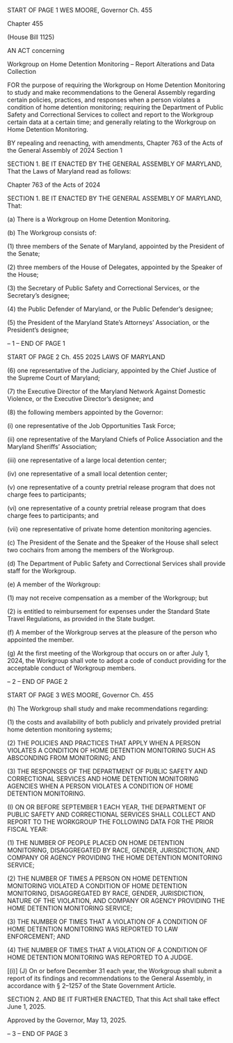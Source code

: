 START OF PAGE 1
WES MOORE, Governor Ch. 455

Chapter 455

(House Bill 1125)

AN ACT concerning

Workgroup on Home Detention Monitoring – Report Alterations and Data
Collection

FOR the purpose of requiring the Workgroup on Home Detention Monitoring to study and
make recommendations to the General Assembly regarding certain policies,
practices, and responses when a person violates a condition of home detention
monitoring; requiring the Department of Public Safety and Correctional Services to
collect and report to the Workgroup certain data at a certain time; and generally
relating to the Workgroup on Home Detention Monitoring.

BY repealing and reenacting, with amendments,
Chapter 763 of the Acts of the General Assembly of 2024
Section 1

SECTION 1. BE IT ENACTED BY THE GENERAL ASSEMBLY OF MARYLAND,
That the Laws of Maryland read as follows:

Chapter 763 of the Acts of 2024

SECTION 1. BE IT ENACTED BY THE GENERAL ASSEMBLY OF MARYLAND,
That:

(a) There is a Workgroup on Home Detention Monitoring.

(b) The Workgroup consists of:

(1) three members of the Senate of Maryland, appointed by the President
of the Senate;

(2) three members of the House of Delegates, appointed by the Speaker of
the House;

(3) the Secretary of Public Safety and Correctional Services, or the
Secretary’s designee;

(4) the Public Defender of Maryland, or the Public Defender’s designee;

(5) the President of the Maryland State’s Attorneys’ Association, or the
President’s designee;

– 1 –
END OF PAGE 1

START OF PAGE 2
Ch. 455 2025 LAWS OF MARYLAND

(6) one representative of the Judiciary, appointed by the Chief Justice of
the Supreme Court of Maryland;

(7) the Executive Director of the Maryland Network Against Domestic
Violence, or the Executive Director’s designee; and

(8) the following members appointed by the Governor:

(i) one representative of the Job Opportunities Task Force;

(ii) one representative of the Maryland Chiefs of Police Association
and the Maryland Sheriffs’ Association;

(iii) one representative of a large local detention center;

(iv) one representative of a small local detention center;

(v) one representative of a county pretrial release program that does
not charge fees to participants;

(vi) one representative of a county pretrial release program that does
charge fees to participants; and

(vii) one representative of private home detention monitoring
agencies.

(c) The President of the Senate and the Speaker of the House shall select two
cochairs from among the members of the Workgroup.

(d) The Department of Public Safety and Correctional Services shall provide staff
for the Workgroup.

(e) A member of the Workgroup:

(1) may not receive compensation as a member of the Workgroup; but

(2) is entitled to reimbursement for expenses under the Standard State
Travel Regulations, as provided in the State budget.

(f) A member of the Workgroup serves at the pleasure of the person who
appointed the member.

(g) At the first meeting of the Workgroup that occurs on or after July 1, 2024, the
Workgroup shall vote to adopt a code of conduct providing for the acceptable conduct of
Workgroup members.

– 2 –
END OF PAGE 2

START OF PAGE 3
WES MOORE, Governor Ch. 455

(h) The Workgroup shall study and make recommendations regarding:

(1) the costs and availability of both publicly and privately provided
pretrial home detention monitoring systems;

(2) THE POLICIES AND PRACTICES THAT APPLY WHEN A PERSON
VIOLATES A CONDITION OF HOME DETENTION MONITORING SUCH AS ABSCONDING
FROM MONITORING; AND

(3) THE RESPONSES OF THE DEPARTMENT OF PUBLIC SAFETY AND
CORRECTIONAL SERVICES AND HOME DETENTION MONITORING AGENCIES WHEN A
PERSON VIOLATES A CONDITION OF HOME DETENTION MONITORING.

(I) ON OR BEFORE SEPTEMBER 1 EACH YEAR, THE DEPARTMENT OF
PUBLIC SAFETY AND CORRECTIONAL SERVICES SHALL COLLECT AND REPORT TO
THE WORKGROUP THE FOLLOWING DATA FOR THE PRIOR FISCAL YEAR:

(1) THE NUMBER OF PEOPLE PLACED ON HOME DETENTION
MONITORING, DISAGGREGATED BY RACE, GENDER, JURISDICTION, AND COMPANY
OR AGENCY PROVIDING THE HOME DETENTION MONITORING SERVICE;

(2) THE NUMBER OF TIMES A PERSON ON HOME DETENTION
MONITORING VIOLATED A CONDITION OF HOME DETENTION MONITORING,
DISAGGREGATED BY RACE, GENDER, JURISDICTION, NATURE OF THE VIOLATION,
AND COMPANY OR AGENCY PROVIDING THE HOME DETENTION MONITORING
SERVICE;

(3) THE NUMBER OF TIMES THAT A VIOLATION OF A CONDITION OF
HOME DETENTION MONITORING WAS REPORTED TO LAW ENFORCEMENT; AND

(4) THE NUMBER OF TIMES THAT A VIOLATION OF A CONDITION OF
HOME DETENTION MONITORING WAS REPORTED TO A JUDGE.

[(i)] (J) On or before December 31 each year, the Workgroup shall submit a
report of its findings and recommendations to the General Assembly, in accordance with §
2–1257 of the State Government Article.

SECTION 2. AND BE IT FURTHER ENACTED, That this Act shall take effect June
1, 2025.

Approved by the Governor, May 13, 2025.

– 3 –
END OF PAGE 3